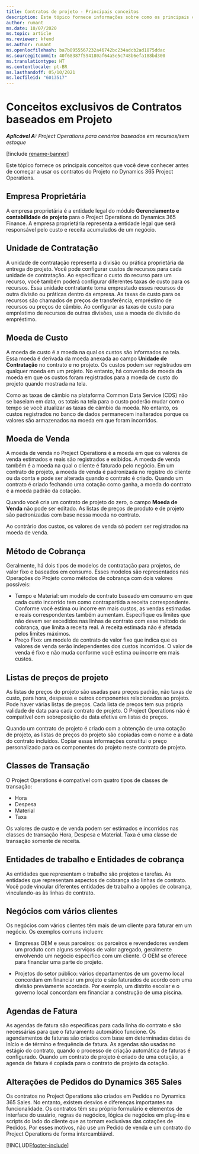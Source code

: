 ```yaml
---
title: Contratos de projeto - Principais conceitos
description: Este tópico fornece informações sobre como os principais conceitos de contratos de projeto no Project Operations.
author: rumant
ms.date: 10/07/2020
ms.topic: article
ms.reviewer: kfend
ms.author: rumant
ms.openlocfilehash: ba7b8955567232a46742bc234adcb2ad1875ddac
ms.sourcegitcommit: 40f68387f594180af64a5e5c748b6efa188bd300
ms.translationtype: HT
ms.contentlocale: pt-BR
ms.lasthandoff: 05/10/2021
ms.locfileid: "6013517"
---
```

# <a name="concepts-unique-to-project-based-contracts"></a>Conceitos exclusivos de Contratos baseados em Projeto

_**Aplicável A:** Project Operations para cenários baseados em recursos/sem estoque_

[!include [rename-banner](~/includes/cc-data-platform-banner.md)]

Este tópico fornece os principais conceitos que você deve conhecer antes de começar a usar os contratos do Projeto no Dynamics 365 Project Operations.

## <a name="owning-company"></a>Empresa Proprietária

A empresa proprietária é a entidade legal do módulo **Gerenciamento e contabilidade de projeto** para o Project Operations do Dynamics 365 Finance. A empresa proprietária representa a entidade legal que será responsável pelo custo e receita acumulados de um negócio.

## <a name="contracting-unit"></a>Unidade de Contratação

A unidade de contratação representa a divisão ou prática proprietária da entrega do projeto. Você pode configurar custos de recursos para cada unidade de contratação. Ao especificar o custo do recurso para um recurso, você também poderá configurar diferentes taxas de custo para os recursos. Essa unidade contratante toma emprestado esses recursos de outra divisão ou práticas dentro da empresa. As taxas de custo para os recursos são chamados de preços de transferência, empréstimo de recursos ou preços de câmbio. Ao configurar as taxas de custo para empréstimo de recursos de outras divisões, use a moeda de divisão de empréstimo.

## <a name="cost-currency"></a>Moeda de Custo

A moeda de custo é a moeda na qual os custos são informados na tela. Essa moeda é derivada da moeda anexada ao campo **Unidade de Contratação** no contrato e no projeto. Os custos podem ser registrados em qualquer moeda em um projeto. No entanto, há conversão de moeda da moeda em que os custos foram registrados para a moeda de custo do projeto quando mostrada na tela.

Como as taxas de câmbio na plataforma Common Data Service (CDS) não se baseiam em data, os totais na tela para o custo poderão mudar com o tempo se você atualizar as taxas de câmbio da moeda. No entanto, os custos registrados no banco de dados permanecem inalterados porque os valores são armazenados na moeda em que foram incorridos.

## <a name="sales-currency"></a>Moeda de Venda

A moeda de venda no Project Operations é a moeda em que os valores de venda estimados e reais são registrados e exibidos. A moeda de venda também é a moeda na qual o cliente é faturado pelo negócio. Em um contrato de projeto, a moeda de venda é padronizada no registro do cliente ou da conta e pode ser alterada quando o contrato é criado. Quando um contrato é criado fechando uma cotação como ganha, a moeda do contrato é a moeda padrão da cotação.

Quando você cria um contrato de projeto do zero, o campo **Moeda de Venda** não pode ser editado. As listas de preços de produto e de projeto são padronizadas com base nessa moeda no contrato.

Ao contrário dos custos, os valores de venda só podem ser registrados na moeda de venda.

## <a name="billing-method"></a>Método de Cobrança

Geralmente, há dois tipos de modelos de contratação para projetos, de valor fixo e baseados em consumo. Esses modelos são representados nas Operações do Projeto como métodos de cobrança com dois valores possíveis:

- Tempo e Material: um modelo de contrato baseado em consumo em que cada custo incorrido tem como contrapartida a receita correspondente. Conforme você estima ou incorre em mais custos, as vendas estimadas e reais correspondentes também aumentam. Especifique os limites que não devem ser excedidos nas linhas de contrato com esse método de cobrança, que limita a receita real. A receita estimada não é afetada pelos limites máximos.
- Preço Fixo: um modelo de contrato de valor fixo que indica que os valores de venda serão independentes dos custos incorridos. O valor de venda é fixo e não muda conforme você estima ou incorre em mais custos.

## <a name="project-price-lists"></a>Listas de preços de projeto

As listas de preços do projeto são usadas para preços padrão, não taxas de custo, para hora, despesas e outros componentes relacionados ao projeto. Pode haver várias listas de preços. Cada lista de preços tem sua própria validade de data para cada contrato de projeto. O Project Operations não é compatível com sobreposição de data efetiva em listas de preços.

Quando um contrato de projeto é criado com a obtenção de uma cotação de projeto, as listas de preços do projeto são copiadas com o nome e a data do contrato incluídos. Copiar essas informações constitui o preço personalizado para os componentes do projeto neste contrato de projeto.

## <a name="transaction-classes"></a>Classes de Transação

O Project Operations é compatível com quatro tipos de classes de transação:

- Hora
- Despesa
- Material
- Taxa

Os valores de custo e de venda podem ser estimados e incorridos nas classes de transação Hora, Despesa e Material. Taxa é uma classe de transação somente de receita.

## <a name="work-entities-and-billing-entities"></a>Entidades de trabalho e Entidades de cobrança

As entidades que representam o trabalho são projetos e tarefas. As entidades que representam aspectos de cobrança são linhas de contrato. Você pode vincular diferentes entidades de trabalho a opções de cobrança, vinculando-as às linhas de contrato.

## <a name="multi-customer-deals"></a>Negócios com vários clientes

Os negócios com vários clientes têm mais de um cliente para faturar em um negócio. Os exemplos comuns incluem:

- Empresas OEM e seus parceiros: os parceiros e revendedores vendem um produto com alguns serviços de valor agregado, geralmente envolvendo um negócio específico com um cliente. O OEM se oferece para financiar uma parte do projeto. 

- Projetos do setor público: vários departamentos de um governo local concordam em financiar um projeto e são faturados de acordo com uma divisão previamente acordada. Por exemplo, um distrito escolar e o governo local concordam em financiar a construção de uma piscina.

## <a name="invoice-schedules"></a>Agendas de Fatura

As agendas de fatura são específicas para cada linha do contrato e são necessárias para que o faturamento automático funcione. Os agendamentos de faturas são criados com base em determinadas datas de início e de término e frequência de fatura. As agendas são usadas no estágio do contrato, quando o processo de criação automática de faturas é configurado. Quando um contrato de projeto é criado de uma cotação, a agenda de fatura é copiada para o contrato de projeto da cotação.

## <a name="changes-from-dynamics-365-sales-orders"></a>Alterações de Pedidos do Dynamics 365 Sales

Os contratos no Project Operations são criados em Pedidos no Dynamics 365 Sales. No entanto, existem desvios e diferenças importantes na funcionalidade. Os contratos têm seu próprio formulário e elementos de interface do usuário, regras de negócios, lógica de negócios em plug-ins e scripts do lado do cliente que as tornam exclusivas das cotações de Pedidos. Por esses motivos, não use um Pedido de venda e um contrato do Project Operations de forma intercambiável.


[!INCLUDE[footer-include](../includes/footer-banner.md)]
